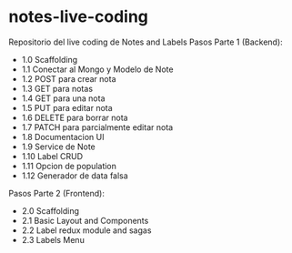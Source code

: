 # notes-live-coding
Repositorio del live coding de Notes and Labels
Pasos Parte 1 (Backend):
* 1.0 Scaffolding
* 1.1 Conectar al Mongo y Modelo de Note
* 1.2 POST para crear nota
* 1.3 GET para notas
* 1.4 GET para una nota
* 1.5 PUT para editar nota
* 1.6 DELETE para borrar nota
* 1.7 PATCH para parcialmente editar nota
* 1.8 Documentacion UI
* 1.9 Service de Note
* 1.10 Label CRUD
* 1.11 Opcion de population
* 1.12 Generador de data falsa

Pasos Parte 2 (Frontend):
* 2.0 Scaffolding
* 2.1 Basic Layout and Components
* 2.2 Label redux module and sagas
* 2.3 Labels Menu
